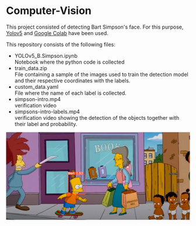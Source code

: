 
# Computer-Vision


This project consisted of detecting Bart Simpson's face. For this purpose, [Yolov5](https://github.com/ultralytics/yolov5) and [Google Colab](https://colab.research.google.com/notebooks/intro.ipynb?utm_source=scs-index) have been used.

This repository consists of the following files:

- YOLOv5_B.Simpson.ipynb  
Notebook where the python code is collected
- train_data.zip  
File containing a sample of the images used to train the detection model and their respective coordinates with the labels.
- custom_data.yaml  
File where the name of each label is collected.
- simpson-intro.mp4  
verification video
- simpsons-intro-labels.mp4  
verification video showing the detection of the objects together with their label and probability.

<img src="B.png">
